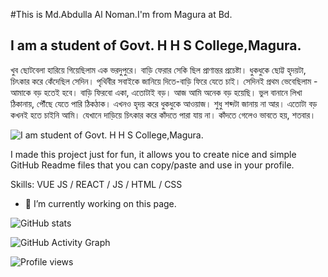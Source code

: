 #This is Md.Abdulla Al Noman.I'm from Magura at Bd.
## I am a student of Govt. H H S College,Magura.
খুব ছোটবেলা হারিয়ে গিয়েছিলাম এক ভরদুপুরে। বাড়ি ফেরার সেকি ছিল প্রাণান্তর প্রচেষ্টা। ধুকধুকে ছোট্ট হৃদয়টা, চিৎকার করে কেঁদেছিল সেদিন। পৃথিবীর সবাইকে জানিয়ে দিতে-বাড়ি ফিরে যেতে চাই।
সেদিনই প্রথম ভেবেছিলাম - আমাকে বড় হতেই হবে। বাড়ি ফিরবো একা, এতোটাই বড়।
আজ আমি অনেক বড় হয়েছি। ভুল বানানে লিখা ঠিকানায়, পৌঁছে যেতে পারি ঠিকঠাক।
এখনও হৃদয় করে ধুকধুকে আওয়াজ।
শুধু শব্দটা জানায় না আর।
এতোটা বড় কখনই হতে চাইনি আমি।
যেখানে দাড়িয়ে চিৎকার করে কাঁদতে পারা যায় না। কাঁদতে গেলেও ভাবতে হয়, শতবার।

![I am student of Govt. H H S College,Magura.](https://arturssmirnovs.github.io/github-profile-readme-generator/images/banner.png)

I made this project just for fun, it allows you to create nice and simple GitHub Readme files that you can copy/paste and use in your profile.

Skills: VUE JS / REACT / JS / HTML / CSS

- 🔭 I’m currently working on this page. 



![GitHub stats](https://github-readme-stats.vercel.app/api?username=mdabdullaalnomanbd&show_icons=true)  

![GitHub Activity Graph](https://activity-graph.herokuapp.com/graph?username=mdabdullaalnomanbd)  

![Profile views](https://gpvc.arturio.dev/mdabdullaalnomanbd)  
